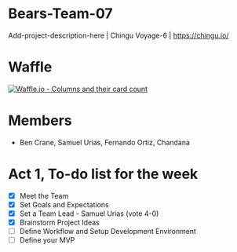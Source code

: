 # Bears-Team-07
Add-project-description-here | Chingu Voyage-6 | https://chingu.io/

# Waffle

[![Waffle.io - Columns and their card count](https://badge.waffle.io/chingu-voyage6/Bears-Team-07.svg?columns=all)](https://waffle.io/chingu-voyage6/Bears-Team-07) 

# Members

-  Ben Crane, Samuel Urias, Fernando Ortiz, Chandana

# Act 1, To-do list for the week

-   [x] Meet the Team
-   [x] Set Goals and Expectations
-   [x] Set a Team Lead - Samuel Urias (vote 4-0)
-   [x] Brainstorm Project Ideas
-   [ ] Define Workflow and Setup Development Environment
-   [ ] Define your MVP
